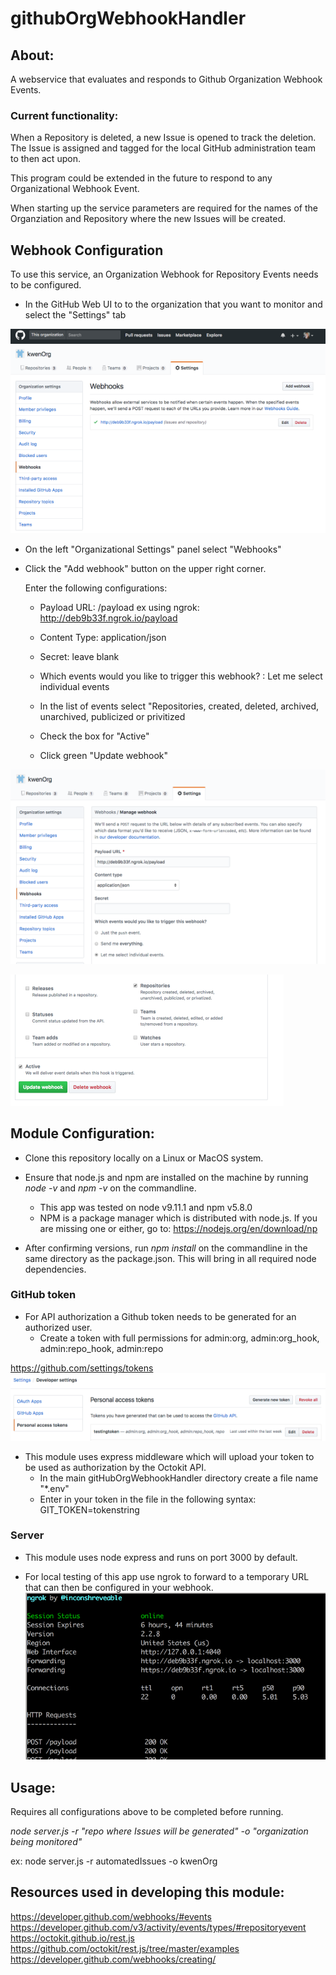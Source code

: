 # githubOrgWebhookHandler

## About:
A webservice that evaluates and responds to Github Organization Webhook Events.

### Current functionality:
When a Repository is deleted, a new Issue is opened to track the deletion.  The Issue is assigned and tagged for the local GitHub administration team to then act upon.

This program could be extended in the future to respond to any Organizational Webhook Event.

When starting up the service parameters are required for the names of the Organziation and Repository where the new Issues will be created.


## Webhook Configuration
To use this service, an Organization Webhook for Repository Events needs to be configured.

* In the GitHub Web UI to to the organization that you want to monitor and select the "Settings" tab

![alt text](https://github.com/kwenOrg/gitHubOrgWebhookHandler/blob/master/img/orgsettings.png)

* On the left "Organizational Settings" panel select "Webhooks"

* Click the "Add webhook" button on the upper right corner.

    Enter the following configurations:

    * Payload URL: <serverURL>/payload
    ex using ngrok:  http://deb9b33f.ngrok.io/payload

    * Content Type:  application/json

    * Secret: leave blank

    * Which events would you like to trigger this webhook? :  Let me select individual events

    * In the list of events select "Repositories, created, deleted, archived, unarchived, publicized or privitized

    * Check the box for "Active"
    * Click green "Update webhook"

![alt text](https://github.com/kwenOrg/gitHubOrgWebhookHandler/blob/master/img/confWebhook.png)

![alt text](https://github.com/kwenOrg/gitHubOrgWebhookHandler/blob/master/img/confwebhook2.png)


## Module Configuration:
* Clone this repository locally on a Linux or MacOS system.
* Ensure that node.js and npm are installed on the machine by running *node -v* and *npm -v* on the commandline.
    * This app was tested on node v9.11.1 and npm v5.8.0
    * NPM is a package manager which is distributed with node.js.   If you are missing one or either, go to:
    https://nodejs.org/en/download/np

* After confirming versions, run *npm install* on the commandline in the same directory as the package.json.  This will bring in all required node dependencies.

### GitHub token
* For API authorization a Github token needs to be generated for an authorized user. 
    * Create a token with full permissions for admin:org, admin:org_hook, admin:repo_hook, admin:repo

https://github.com/settings/tokens
![alt text](https://github.com/kwenOrg/gitHubOrgWebhookHandler/blob/master/img/token.png)


* This module uses express middleware which will upload your token to be used as authorization by the Octokit API.
    * In the main gitHubOrgWebhookHandler directory create a file name "*.env"
    * Enter in your token in the file in the following syntax:
    GIT_TOKEN=tokenstring

### Server
* This module uses node express and runs on port 3000 by default.

* For local testing of this app use ngrok to forward to a temporary URL that can then be configured in your webhook.
![alt text](https://github.com/kwenOrg/gitHubOrgWebhookHandler/blob/master/img/ngrok.png)

## Usage:
Requires all configurations above to be completed before running.

*node server.js -r "repo where Issues will be generated" -o "organization being monitored"*

ex:
node server.js -r automatedIssues -o kwenOrg


## Resources used in developing this module:
https://developer.github.com/webhooks/#events
https://developer.github.com/v3/activity/events/types/#repositoryevent
https://octokit.github.io/rest.js
https://github.com/octokit/rest.js/tree/master/examples
https://developer.github.com/webhooks/creating/




